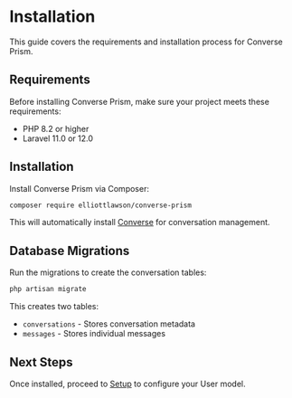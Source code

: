 # Installation

This guide covers the requirements and installation process for Converse Prism.

## Requirements

Before installing Converse Prism, make sure your project meets these requirements:

- PHP 8.2 or higher
- Laravel 11.0 or 12.0

## Installation

Install Converse Prism via Composer:

```bash
composer require elliottlawson/converse-prism
```

This will automatically install [Converse](https://github.com/elliottlawson/converse) for conversation management.

## Database Migrations

Run the migrations to create the conversation tables:

```bash
php artisan migrate
```

This creates two tables:
- `conversations` - Stores conversation metadata
- `messages` - Stores individual messages

## Next Steps

Once installed, proceed to [Setup](setup.md) to configure your User model. 